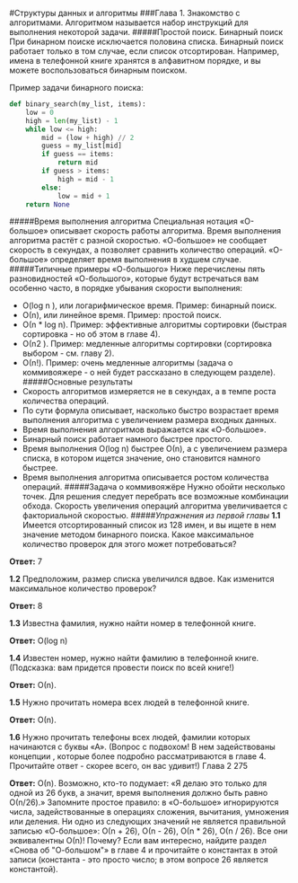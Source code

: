 #Структуры данных и алгоритмы
###Глава 1. Знакомство с алгоритмами.
Алгоритмом называется набор инструкций для выполнения некоторой задачи.
#####Простой поиск. Бинарный поиск
При бинарном поиске исключается половина списка.
Бинарный поиск работает только в том случае, если список отсортирован. Например, имена в телефонной книге хранятся в алфавитном порядке, и вы можете воспользоваться бинарным поиском.

Пример задачи бинарного поиска:
```python
def binary_search(my_list, items):
    low = 0
    high = len(my_list) - 1
    while low <= high:
        mid = (low + high) // 2
        guess = my_list[mid]
        if guess == items:
            return mid
        if guess > items:
            high = mid - 1
        else:
            low = mid + 1
    return None
```
#####Время выполнения алгоритма
Специальная нотация «О-большое» описывает скорость работы алгоритма. Время выполнения алгоритма растёт с разной скоростью. 
«О-большое» не сообщает скорость в секундах, а позволяет сравнить количество операций.
«О-большое» определяет время выполнения в худшем случае.
#####Типичные примеры «О-большого»
Ниже перечислены пять разновидностей «О-большого», которые будут встречаться вам особенно часто, в порядке убывания скорости выполнения:
- O(log n ), или логарифмическое время. Пример: бинарный поиск. 
- О(n), или линейное время. Пример: простой поиск. 
- О(n * log n). Пример: эффективные алгоритмы сортировки (быстрая сортировка - но об этом в главе 4).
- О(n2 ). Пример: медленные алгоритмы сортировки (сортировка выбором - см. главу 2). 
- О(n!). Пример: очень медленные алгоритмы (задача о коммивояжере - о ней будет рассказано в следующем разделе).
#####Основные результаты
- Скорость алгоритмов измеряется не в секундах, а в темпе роста количества операций. 
- По сути формула описывает, насколько быстро возрастает время выполнения алгоритма с увеличением размера входных данных. 
- Время выполнения алгоритмов выражается как «О-большое». 
- Бинарный поиск работает намного быстрее простого. 
- Время выполнения O(log n) быстрее О(n), а с увеличением размера списка, в котором ищется значение, оно становится намного быстрее. 
- Время выполнения алгоритма описывается ростом количества операций. 
#####Задача о коммивояжёре
Нужно обойти несколько точек. Для решения следует перебрать все возможные комбинации обхода. Скорость увеличения операций алгоритма увеличивается с факториальной скоростью.
#####*Упражнения из первой главы*
**1.1**	Имеется отсортированный список из 128 имен, и вы ищете в нем значение методом бинарного поиска. Какое максимальное количество проверок для этого может потребоваться? 

**Ответ:** 7 

**1.2**	Предположим, размер списка увеличился вдвое. Как изменится максимальное количество проверок? 

**Ответ:** 8 

**1.3**	Известна фамилия, нужно найти номер в телефонной книге. 

**Ответ:** O(log n) 

**1.4**	Известен номер, нужно найти фамилию в телефонной книге. (Подсказка: вам придется провести поиск по всей книге!) 

**Ответ:** О(n). 

**1.5**	Нужно прочитать номера всех людей в телефонной книге. 

**Ответ:** О(n). 

**1.6**	Нужно прочитать телефоны всех людей, фамилии которых начинаются с буквы «А». (Вопрос с подвохом! В нем задействованы концепции , которые более подробно рассматриваются в главе 4. Прочитайте ответ - скорее всего, он вас удивит!) Глава 2 275 

**Ответ:** О(n). Возможно, кто-то подумает: «Я делаю это только для одной из 26 букв, а значит, время выполнения должно быть равно О(n/26).» Запомните простое правило: в «О-большое» игнорируются числа, задействованные в операциях сложения, вычитания, умножения или деления. Ни одно из следующих значений не является правильной записью «О-большое»: О(n + 26), О(n - 26), О(n * 26), О(n / 26). Все они эквивалентны О(n)! Почему? Если вам интересно, найдите раздел «Снова об "О-большом"» в главе 4 и прочитайте о константах в этой записи (константа - это просто число; в этом вопросе 26 является константой).
